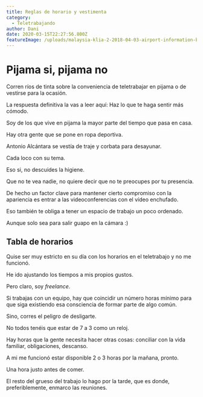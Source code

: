 ```yaml
---
title: Reglas de horario y vestimenta
category:
  - Teletrabajando
author: Dani
date: 2020-03-15T22:27:56.800Z
featureImage: /uploads/malaysia-klia-2-2018-04-03-airport-information-board-near-the-clock-with-hands-that-shows-four_t20_1b3g1Y.jpg
---
```


# Pijama si, pijama no

Corren ríos de tinta sobre la conveniencia de teletrabajar en pijama o de vestirse para la ocasión.

La respuesta definitiva la vas a leer aquí: Haz lo que te haga sentir más cómodo.



Soy de los que vive en pijama la mayor parte del tiempo que pasa en casa.

Hay otra gente que se pone en ropa deportiva.

Antonio Alcántara se vestía de traje y corbata para desayunar.



Cada loco con su tema.

Eso si, no descuides la higiene.

Que no te vea nadie, no quiere decir que no te preocupes por tu presencia.

De hecho un factor clave para mantener cierto compromiso con la apariencia es entrar a las videoconferencias con el vídeo enchufado.

Eso también te obliga a tener un espacio de trabajo un poco ordenado.



Aunque solo sea para salir guapo en la cámara :)



## Tabla de horarios

Quise ser muy estricto en su día con los horarios en el teletrabajo y no me funcionó.

He ido ajustando los tiempos a mis propios gustos.

Pero claro, soy *freelance*.



Si trabajas con un equipo, hay que coincidir un número horas mínimo para que siga existiendo esa consciencia de formar parte de algo común.

Sino, corres el peligro de desligarte.



No todos tenéis que estar de 7 a 3 como un reloj.

Hay horas que la gente necesita hacer otras cosas: conciliar con la vida familiar, obligaciones, descanso.



A mi me funcionó estar disponible 2 o 3 horas por la mañana, pronto. 

Una hora justo antes de comer.

El resto del grueso del trabajo lo hago por la tarde, que es donde, preferiblemente, enmarco las reuniones.







